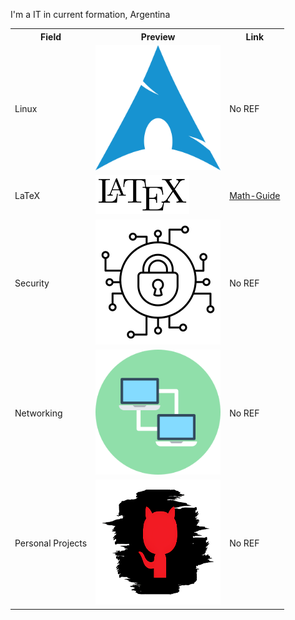 I'm a IT in current formation, Argentina


<div align="center">
<table>
<tr>
	<th> Field </th>
	<th> Preview </th>
	<th> Link </th>
</tr>
<tr>
	<td>Linux</td>
        <td><img width="200" height="200" src="https://github.com/AlejandroCsharp/AlejandroCsharp/blob/main/assets/1d56c73599ac59f627d64a865ecae7fe%20(1).png"></td>
	<td>No REF</td>
	
</tr>
<tr>
	<td>LaTeX</td>
	<td><img width="150px" src="https://github.com/AlejandroCsharp/AlejandroCsharp/blob/main/assets/LaTeX_logo.svg.png"></td>
	<td><a href="https://github.com/AlejandroCsharp/Math-Guide">Math-Guide</a>
</tr>
<tr>
	<td>Security</td>
	<td><img widht="100px" src="https://github.com/AlejandroCsharp/AlejandroCsharp/blob/main/assets/1382336-200.png"></td>
        <td>No REF</td>

</tr>
<tr>
	<td>Networking</td>
	<td><img width="200" height="200" src="https://github.com/AlejandroCsharp/AlejandroCsharp/blob/main/assets/kisspng-computer-icons-data-computer-network-share-icon-5afa8dbc763e86.2089853215263697244843.png"></td>
        <td>No REF</td>

</tr>
<tr>
	<td>Personal Projects</td>
	<td><img width="200" height="200" src="https://github.com/AlejandroCsharp/AlejandroCsharp/blob/main/assets/8de865d66660667187b5083d5bb3c860.png"></td>
        <td>No REF</td>

</tr>

</table>

</div>

